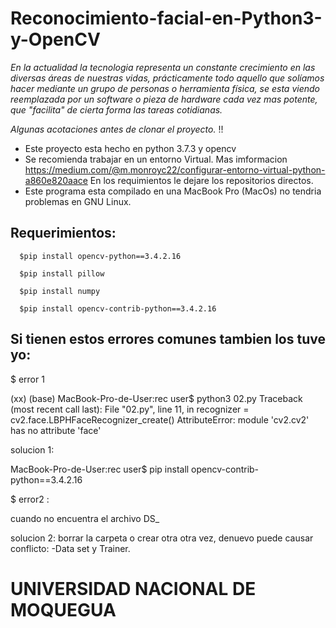 

# Reconocimiento-facial-en-Python3-y-OpenCV


_En la actualidad la tecnologia representa un constante crecimiento en las diversas áreas de nuestras vidas, prácticamente todo aquello que solíamos hacer mediante un grupo de personas o herramienta física, se esta viendo reemplazada por un software o pieza de hardware cada vez mas potente, que "facilita" de cierta forma las tareas cotidianas._

_Algunas acotaciones antes de clonar el proyecto._ !!

- Este proyecto esta hecho en python 3.7.3 y opencv
- Se recomienda trabajar en un entorno Virtual. Mas imformacion https://medium.com/@m.monroyc22/configurar-entorno-virtual-python-a860e820aace En los requimientos le dejare los repositorios directos.
- Este programa esta compilado en una MacBook Pro (MacOs) no tendria problemas en GNU Linux.



## Requerimientos:

```
  $pip install opencv-python==3.4.2.16
  
  $pip install pillow

  $pip install numpy
  
  $pip install opencv-contrib-python==3.4.2.16
```



## Si tienen estos errores comunes tambien los tuve yo:

$ error 1

(xx) (base) MacBook-Pro-de-User:rec user$ python3 02.py
Traceback (most recent call last):
  File "02.py", line 11, in <module>
    recognizer = cv2.face.LBPHFaceRecognizer_create()
AttributeError: module 'cv2.cv2' has no attribute 'face'

solucion 1:

MacBook-Pro-de-User:rec user$ pip install opencv-contrib-python==3.4.2.16


$ error2 :

cuando no encuentra el archivo DS_

solucion 2:
borrar la carpeta o crear otra otra vez, denuevo puede causar conflicto: 
  -Data set y Trainer.
  
  
  
  
  
  # UNIVERSIDAD NACIONAL DE MOQUEGUA #
  







